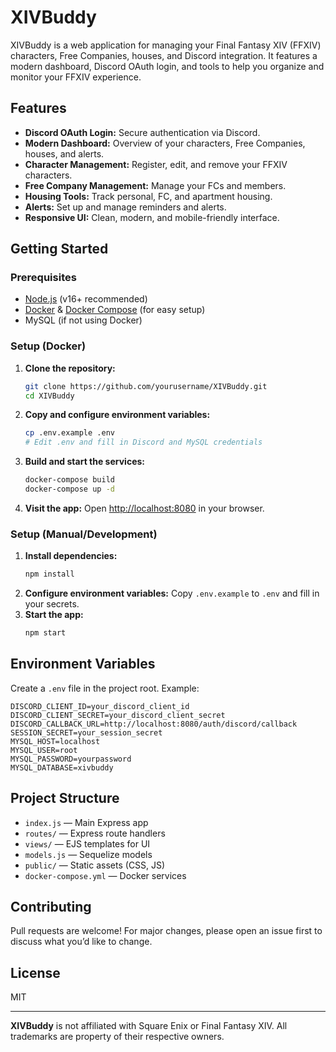 # XIVBuddy

XIVBuddy is a web application for managing your Final Fantasy XIV (FFXIV) characters, Free Companies, houses, and Discord integration. It features a modern dashboard, Discord OAuth login, and tools to help you organize and monitor your FFXIV experience.

## Features
- **Discord OAuth Login:** Secure authentication via Discord.
- **Modern Dashboard:** Overview of your characters, Free Companies, houses, and alerts.
- **Character Management:** Register, edit, and remove your FFXIV characters.
- **Free Company Management:** Manage your FCs and members.
- **Housing Tools:** Track personal, FC, and apartment housing.
- **Alerts:** Set up and manage reminders and alerts.
- **Responsive UI:** Clean, modern, and mobile-friendly interface.

## Getting Started

### Prerequisites
- [Node.js](https://nodejs.org/) (v16+ recommended)
- [Docker](https://www.docker.com/) & [Docker Compose](https://docs.docker.com/compose/) (for easy setup)
- MySQL (if not using Docker)

### Setup (Docker)
1. **Clone the repository:**
   ```sh
   git clone https://github.com/yourusername/XIVBuddy.git
   cd XIVBuddy
   ```
2. **Copy and configure environment variables:**
   ```sh
   cp .env.example .env
   # Edit .env and fill in Discord and MySQL credentials
   ```
3. **Build and start the services:**
   ```sh
   docker-compose build
   docker-compose up -d
   ```
4. **Visit the app:**
   Open [http://localhost:8080](http://localhost:8080) in your browser.

### Setup (Manual/Development)
1. **Install dependencies:**
   ```sh
   npm install
   ```
2. **Configure environment variables:**
   Copy `.env.example` to `.env` and fill in your secrets.
3. **Start the app:**
   ```sh
   npm start
   ```

## Environment Variables
Create a `.env` file in the project root. Example:
```env
DISCORD_CLIENT_ID=your_discord_client_id
DISCORD_CLIENT_SECRET=your_discord_client_secret
DISCORD_CALLBACK_URL=http://localhost:8080/auth/discord/callback
SESSION_SECRET=your_session_secret
MYSQL_HOST=localhost
MYSQL_USER=root
MYSQL_PASSWORD=yourpassword
MYSQL_DATABASE=xivbuddy
```

## Project Structure
- `index.js` — Main Express app
- `routes/` — Express route handlers
- `views/` — EJS templates for UI
- `models.js` — Sequelize models
- `public/` — Static assets (CSS, JS)
- `docker-compose.yml` — Docker services

## Contributing
Pull requests are welcome! For major changes, please open an issue first to discuss what you’d like to change.

## License
MIT

---

**XIVBuddy** is not affiliated with Square Enix or Final Fantasy XIV. All trademarks are property of their respective owners.
